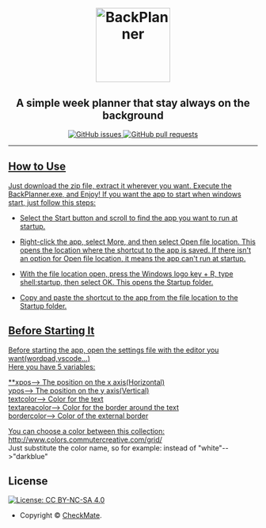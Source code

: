 <h1 align="center">
  <br>
  <a><img width="150" height="150" src="https://upload.wikimedia.org/wikipedia/commons/thumb/c/ca/Calendar_icon_2.svg/989px-Calendar_icon_2.svg.png" alt="BackPlanner"></a>
</h1>

<h2 align="center">A simple week planner that stay always on the background</h2>

<p align="center">
    <a href="https://github.com/ch-ckmate/BackPlannercommits/master">
    <a href="https://github.com/ch-ckmate/BackPlanner/issues">
    <img src="https://img.shields.io/github/issues-raw/ArmynC/ArminC-AutoExec.svg?style=flat-square&logo=github&logoColor=white"
         alt="GitHub issues">
    <a href="https://github.com/ch-ckmate/BackPlannerpulls">
    <img src="https://img.shields.io/github/issues-pr-raw/ArmynC/ArminC-AutoExec.svg?style=flat-square&logo=github&logoColor=white"
         alt="GitHub pull requests">
</p>
      
---
      
## How to Use

Just download the zip file, extract it wherever you want. Execute the BackPlanner.exe, and Enjoy!
If you want the app to start when windows start, just follow this steps:

* Select the Start  button and scroll to find the app you want to run at startup.

* Right-click the app, select More, and then select Open file location. This opens the location where the shortcut to the app is saved. If there isn't an option for Open file location, it means the app can't run at startup.

* With the file location open, press the Windows logo key  + R, type shell:startup, then select OK. This opens the Startup folder.

* Copy and paste the shortcut to the app from the file location to the Startup folder.


## Before Starting It

Before starting the app, open the settings file with the editor you want(wordpad,vscode...)  
Here you have 5 variables:  

**xpos--> The position on the x axis(Horizontal)  
ypos--> The position on the y axis(Vertical)  
textcolor--> Color for the text  
textareacolor--> Color for the border around the text  
bordercolor--> Color of the external border  


You can choose a color between this collection:  http://www.colors.commutercreative.com/grid/  
Just substitute the color name, so for example: instead of "white"-->"darkblue"
      
      
      
## License

[![License: CC BY-NC-SA 4.0](https://img.shields.io/badge/License-CC%20BY--NC--SA%204.0-orange.svg?style=flat-square)](https://creativecommons.org/licenses/by-nc-sa/4.0/)

- Copyright © [CheckMate](https://github.com/ch-ckmate).
